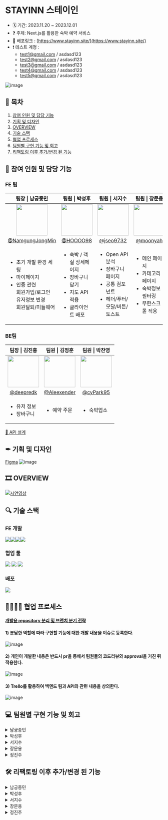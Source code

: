 # STAYINN 스테이인

- 🗓 기간: 2023.11.20 ~ 2023.12.01
- ❓ 주제: Next.js를 활용한 숙박 예약 서비스
- 🎉 배포링크 : [https://www.stayinn.site/](https://www.stayinn.site/)
- ❗ 테스트 계정 :
  - test1@gmail.com / asdasd123
  - test2@gmail.com / asdasd123
  - test3@gmail.com / asdasd123
  - test4@gmail.com / asdasd123
  - test5@gmail.com / asdasd123

![image](https://github.com/NamgungJongMin/KDT_Y_FE_Mini-Project/assets/100336573/fc400c15-323f-4a9d-8ee3-03e3b5ea9ff8)

## 📗 목차
1. [참여 인원 및 담당 기능](#-참여-인원-및-담당-기능) 
2. [기획 및 디자인](#-기획-및-디자인)
3. [OVERVIEW](#-overview)
4. [기술 스택](#%EF%B8%8F-기술-스택)
5. [협업 프로세스](#-협업-프로세스)
6. [팀원별 구현 기능 및 회고](#-팀원별-구현-기능-및-회고)
7. [리팩토링 이후 추가/변경 된 기능](#-리팩토링-이후-추가변경-된-기능)

## 👭 참여 인원 및 담당 기능

### FE 팀

<table>
  <thead>
    <tr>
      <th align="center"> 팀장 | 남궁종민 </th>
      <th align="center"> 팀원 | 박성후 </th>
      <th align="center"> 팀원 | 서지수 </th>
      <th align="center"> 팀원 | 장문용 </th>
      <th align="center"> 팀원 | 정진주 </th>
    </tr>
  </thead>
  <tbody>
    <tr>
      <td align="center">
        <a target="_blank" rel="noopener noreferrer nofollow" href="https://github.com/NamgungJongMin">
          <img src="https://avatars.githubusercontent.com/u/100336573?v=4" width="100" style="max-width: 100%;">
        </a>
      </td>
      <td align="center">
        <a target="_blank" rel="noopener noreferrer nofollow" href="https://github.com/HOOOO98">
          <img src="https://avatars.githubusercontent.com/u/120024673?v=4" width="100" style="max-width: 100%;">
        </a>
      </td>
      <td align="center">
        <a target="_blank" rel="noopener noreferrer nofollow" href="https://github.com/jseo9732">
          <img src="https://avatars.githubusercontent.com/u/79249376?v=4" width="100" style="max-width: 100%;">
        </a>
      </td>
      <td align="center">
        <a target="_blank" rel="noopener noreferrer nofollow" href="https://github.com/moonyah">
          <img src="https://avatars.githubusercontent.com/u/51106050?v=4" width="100" style="max-width: 100%;">
        </a>
      </td>
      <td align="center">
         <a target="_blank" rel="noopener noreferrer nofollow" href="https://github.com/jinjoo-jung">
          <img src="https://avatars.githubusercontent.com/u/85981963?v=4" width="100" style="max-width: 100%;">
        </a>
      </td>
    </tr>
    <tr>
      <td align="center">
        <a href="https://github.com/NamgungJongMin">@NamgungJongMin</a>
      </td>
      <td align="center">
         <a href="https://github.com/HOOOO98">@HOOOO98</a>
      </td>
      <td align="center">
        <a href="https://github.com/jseo9732">@jseo9732</a>
      </td>
      <td align="center">
        <a href="https://github.com/moonyah">@moonyah</a>
      </td>
      <td align="center">
        <a href="https://github.com/jinjoo-jung">@jinjoo-jung</a>
      </td>
    </tr>
    <tr>
      <td>
        <ul>
          <li>초기 개발 환경 세팅</li>
          <li>마이페이지</li>
          <li>인증 관련</li>
         회원가입/로그인<br>
         유저정보 변경<br>
         회원탈퇴/미들웨어
        </ul>
      </td>
      <td>
        <ul>
          <li>숙박 / 객실 상세페이지</li>
          <li>장바구니 담기</li>
          <li>지도 API 적용</li>
          <li>클라이언트 배포</li>
        </ul>
      </td>
      <td>
        <ul>
          <li>Open API 분석</li>
          <li>장바구니 페이지</li>
          <li>공통 컴포넌트</li>
          <li>헤더/푸터/모달/버튼/토스트</li>
        </ul>
      </td>
      <td>
        <ul>
          <li>메인 페이지</li>
          <li>카테고리 페이지</li>
          <li>숙박정보 필터링</li>
          <li>무한스크롤 적용</li>
        </ul>
      </td>
      <td>
        <ul>
          <li>예약 관련 페이지</li>
          <li>예약 주문 요청</li>
          <li>예약 내역 확인</li>
          <li>예약 상세 확인</li>
        </ul>
      </td>
    </tr>
  </tbody>
</table>

### BE팀

<table>
  <thead>
    <tr>
      <th align="center"> 팀장 | 김진홍 </th>
      <th align="center"> 팀원 | 김정훈 </th>
      <th align="center"> 팀원 | 박찬영 </th>
    </tr>
  </thead>
  <tbody>
    <tr>
      <td align="center">
        <a target="_blank" rel="noopener noreferrer nofollow" href="https://github.com/deepredk">
          <img src="https://avatars.githubusercontent.com/u/33937365?v=4" width="100" style="max-width: 100%;">
        </a>
      </td>
      <td align="center">
        <a target="_blank" rel="noopener noreferrer nofollow" href="https://github.com/Aleexender">
          <img src="https://avatars.githubusercontent.com/u/111270670?v=4" width="100" style="max-width: 100%;">
        </a>
      </td>
      <td align="center">
        <a target="_blank" rel="noopener noreferrer nofollow" href="https://github.com/cyPark95">
          <img src="https://avatars.githubusercontent.com/u/139435149?v=4" width="100" style="max-width: 100%;">
        </a>
      </td>
    </tr>
    <tr>
      <td align="center">
        <a href="https://github.com/deepredk">@deepredk</a>
      </td>
      <td align="center">
         <a href="https://github.com/Aleexender">@Aleexender</a>
      </td>
      <td align="center">
        <a href="https://github.com/cyPark95">@cyPark95</a>
      </td>
      </td>
    </tr>
    <tr>
      <td>
        <ul>
          <li>유저 정보</li>
          <li>장바구니</li>
        </ul>
      </td>
      <td>
        <ul>
          <li>예약 주문</li>
        </ul>
      </td>
      <td>
        <ul>
          <li>숙박업소</li>
        </ul>
      </td>
    </tr>
  </tbody>
</table>

[📃 API 설계](https://warp-pirate-416.notion.site/API-b5c1d20ce66c4ce6acecef33346d23f6?pvs=4)

## ✒ 기획 및 디자인

[Figma](https://www.figma.com/file/uRO4rM5NR5F1WTIsv6ALWD/12%EA%B1%B8%EC%A7%80%EB%A7%90%EC%A1%B0?type=design&node-id=0%3A1&mode=design&t=lb9HC4Ru4KkXi07p-1)
![image](https://github.com/NamgungJongMin/KDT_Y_FE_Mini-Project/assets/100336573/41d802fc-999d-4961-a6ae-e34fe093be41)

## 🎞 OVERVIEW

[![시연영상](https://github.com/Dont12/KDT_Y_FE_Mini-Project/assets/79249376/3e556cb5-0763-4335-991f-7d8e36c73962)](https://drive.google.com/file/d/14apsd5GBasq9pUgUAFFZjZgJzqrIvaB2/view?usp=sharing)

## 🔍️ 기술 스택

### FE 개발

<div style="display: flex;">
  <img src="https://img.shields.io/badge/react-%2320232a?style=for-the-badge&logo=react&logoColor=%2361DAFB" />
  <img src="https://img.shields.io/badge/Next.js-000000?style=for-the-badge&logo=Next.js&logoColor=white" />
  <img src="https://img.shields.io/badge/typescript-%23007ACC.svg?style=for-the-badge&logo=typescript&logoColor=white" />
  <img src="https://img.shields.io/badge/Recoil-3578E5?style=for-the-badge&logo=Recoil&logoColor=white" />
</div>

### 협업 툴

<div>
 <img src="https://img.shields.io/badge/github-181717?style=for-the-badge&logo=github&logoColor=white" />
 <img src="https://img.shields.io/badge/Trello-0052CC?style=for-the-badge&logo=Trello&logoColor=white" />
 <img src="https://img.shields.io/badge/Slack-4A154B?style=for-the-badge&logo=Slack&logoColor=white" />
</div>

### 배포

<img src="https://img.shields.io/badge/Vercel-000000?style=for-the-badge&logo=Vercel&logoColor=white" />

## 👨‍👨‍👦‍👦 협업 프로세스

#### [개발용 repository 분리 및 브랜치 분기 전략](https://warp-pirate-416.notion.site/caba5079fcc64628bebb8bd56a768054?pvs=4)

#### 1) 분담한 역할에 따라 구현할 기능에 대한 개발 내용을 이슈로 등록한다.

![image](https://github.com/NamgungJongMin/KDT_Y_FE_Mini-Project/assets/100336573/5735a483-fc18-4213-9f0d-d49daed22509)

#### 2) 개인이 개발한 내용은 반드시 pr을 통해서 팀원들의 코드리뷰와 approval을 거친 뒤 적용한다.

![image](https://github.com/NamgungJongMin/KDT_Y_FE_Mini-Project/assets/100336573/6fcc8332-588e-43cc-a647-b691301848b3)

#### 3) Trello를 활용하여 백엔드 팀과 API와 관련 내용을 상의한다.

![image](https://github.com/NamgungJongMin/KDT_Y_FE_Mini-Project/assets/100336573/dbd0c28f-83ea-41a5-b295-817215eef61d)

## 💻 팀원별 구현 기능 및 회고

<details>
<summary>남궁종민</summary>

## 작업 내용

- 초기 개발환경 세팅 (절대 경로 alias 설정 / eslint, prettier 설정 / 디렉터리 구조 / api 요청 메서드를 반환하는 객체 설정)
- 검색엔진최적화를 위한 Metadatas 작성 (robots, sitemap, favicon, title, description)
- 로그인/ 회원가입 input 값 validation
- validation 결과에 따라 디자인 변경 및 버튼 활성화 여부 결정
- 각 input 컴포넌트 단위 리렌더링
- 반복되는 react hooks -> custom hooks로 분리 (useAuthInput, useButtonActivate)
- 단위 당 한번의 요청만이 갈 수 있도록 debounce를 함수에 적용

|                                                            로그인                                                            |                                                            회원가입                                                            |
| :--------------------------------------------------------------------------------------------------------------------------: | :----------------------------------------------------------------------------------------------------------------------------: |
| ![로그인 (1)](https://github.com/NamgungJongMin/KDT_Y_FE_Mini-Project/assets/100336573/1171a220-9de2-4bb4-bbd0-2bdd71c05d4a) | ![회원가입 (1)](https://github.com/NamgungJongMin/KDT_Y_FE_Mini-Project/assets/100336573/0bacf2e5-8a77-4ed7-8253-6c72baa0d134) |

## 💥 트러블 슈팅

1. input 값을 채운 후 버튼 클릭을 통해 api 요청을 할 때 더블클릭이나 단시간에 여러번의 클릭을 할 경우 여러번의 요청이 가능 이슈가 있었다. debounce를 적용하여 의도한 동작에서 한번의 요청만이 가도록 해결했다.

```ts
const signup = debounce(
  async (
    email: InputType,
    password: InputType,
    nickname: InputType,
    phone: InputType
  ) => {
    try {
      const res = await authRequest.createUser({
        email: email.value,
        password: password.value,
        nickname: nickname.value,
        phone: phone.value,
      });
      console.log(res);

      if (res.status === 'SUCCESS') {
        router.replace('/auth/signin');
      } else {
        setSubmitError(res.errorMessage);
      }
    } catch (error) {
      console.log(error);
    }
  },
  200
);
```

2. 각 input마다 value값의 변화를 상태로 저장하고 렌더링하는 코드가 반복되었고 validation 까지 하려고 하니 코드가 너무 지저분해지고 유지보수성이 떨어졌다. 각 input 별 관리와 validation까지 한번에 처리하는 useAuthInput이라는 custom hook으로 분리하여 해결했다.

```ts
const useAuthInput = (target: string, password?: InputType) => {
  const [input, setInput] = useState({
    value: '',
    validationPass: false,
  });

  const handleChange = useCallback(
    (e: React.ChangeEvent<HTMLInputElement>): void => {
      if (target === 'email') {
        setInput({
          value: e.target.value,
          validationPass:
            /^[0-9a-zA-Z]([-_.]?[0-9a-zA-Z])*@[0-9a-zA-Z]([-_.]?[0-9a-zA-Z])*\.[a-zA-Z]{2,3}$/.test(
              e.target.value
            ),
        });
      }

      if (target === 'password') {
        setInput({
          value: e.target.value,
          validationPass: /^(?=.*[a-zA-Z])(?=.*[0-9]).{8,15}$/.test(
            e.target.value
          ),
        });
      }

      if (target === 'passwordConfirm') {
        if (password) {
          setInput({
            value: e.target.value,
            validationPass: e.target.value === password.value,
          });
        }
      }

      if (target === 'name') {
        setInput({
          value: e.target.value,
          validationPass: (input.validationPass =
            e.target.value.length >= 2 && e.target.value.length <= 10),
        });
      }

      if (target === 'contact') {
        setInput({
          value: e.target.value,
          validationPass: /^\d{2,3}-\d{3,4}-\d{4}$/.test(e.target.value),
        });
      }
    },
    [input, target, password]
  );

  return [input, handleChange, setInput];
};
```

3. 각 input값 입력시 해당 input만이 리렌더링되게 하려고 컴포넌트를 memo로 묶어주었지만 의도한대로 값을 입력하는 input 값만이 리렌더링되지 않았다. 커스텀 훅에서 생성되는 handleChange 함수가 여러번 생성되며 제대로 메모이제이션이 되지 않는다는 것을 깨닫고 useCallback으로 사용하는 커스텀 훅의 함수또한 메모이제이션 해줌으로써 원하는 결과를 얻을 수 있었다.

```ts
// inputEmail.tsx
const InputEmail = memo(({ email, handleEmail }: EmailProps) => (
  <div className='relative my-5'>
    <label htmlFor='email' className='text-base leading-10'>
      이메일*
    </label>

    <input
      type='text'
      name='email'
      id='email'
      value={email.value}
      placeholder='이메일을 입력해주세요.'
      onChange={handleEmail}
      required
      autoComplete='off'
      className='border-lightGray top-10 h-14 w-full rounded-[10px] border-2 p-4 text-base text-black'
    />

    <ValidationIcon input={email} />
    <ErrorMsg target='email' input={email} />
  </div>
));

// useAuthInput.ts
const handleChange = useCallback(
  (e: React.ChangeEvent<HTMLInputElement>): void => {
    if (target === 'email') {
      setInput({
        value: e.target.value,
        validationPass:
          /^[0-9a-zA-Z]([-_.]?[0-9a-zA-Z])*@[0-9a-zA-Z]([-_.]?[0-9a-zA-Z])*\.[a-zA-Z]{2,3}$/.test(
            e.target.value
          ),
      });
    }

    if (target === 'password') {
      setInput({
        value: e.target.value,
        validationPass: /^(?=.*[a-zA-Z])(?=.*[0-9]).{8,15}$/.test(
          e.target.value
        ),
      });
    }

    if (target === 'passwordConfirm') {
      if (password) {
        setInput({
          value: e.target.value,
          validationPass: e.target.value === password.value,
        });
      }
    }

    if (target === 'name') {
      setInput({
        value: e.target.value,
        validationPass: (input.validationPass =
          e.target.value.length >= 2 && e.target.value.length <= 10),
      });
    }

    if (target === 'contact') {
      setInput({
        value: e.target.value,
        validationPass: /^\d{2,3}-\d{3,4}-\d{4}$/.test(e.target.value),
      });
    }
  },
  [input, target, password]
);
```

4. 서버 컴포넌트에서 로그인시 백단에서 set-cookie 해준 값을 읽어오지 못하는 이슈 발생. http only 속성이라 자바스크립트로 해당 쿠키에 접근할 수가 없었다. 또한 클라이언트 컴포넌트와 달리 서버사이드에서는 set-cookie해준 쿠키값을 가지고 있지 않기 때문에 미들웨어를 설정하여 쿠키값을 가로채거나 http only를 해제하는 방법을 생각하게 되었다. set-cookie를 해준다면 프론트에서 요청에 쿠키를 심어주지 않아도 알아서 담아갈 것이라 기대했던 바와 달라 이 두 방식도 올바른 해결방법이 아니라고 생각했고, 실제 현업에서 next.js app router를 쓸 때 어떤식으로 쿠키 인증을 하는지 피드백 때 여쭤보려고 한다.

5. 로그인이 필요한 동작에서 로그인이 되어있지 않아 로그인 페이지로 리다이렉션 되었을 때 해당 페이지에서 로그인 한다면 루트 페이지가 아닌 해당 동작을 하려던 페이지로 돌아가게 구현하고 싶었다. 이를 위해 로그인이 될 경우 뒤로가기 동작을 하는 것이 어떨까 생각하게 되었지만, 첫 페이지가 로그인일 경우와 회원가입에서 로그인페이지로 왔을 경우 등 여러 예외 사항들이 많이 발생하였다. 이 부분도 피드백을 듣고 리팩토링 때 반영해야겠다고 생각했다.

## 회고

백엔드와의 첫 협업이라 설레기도 했고, 걱정도 많았던 프로젝트였다. 백엔드를 제대로 경험해본적이 없기 때문에 내가 요구하는 사항들이 백엔드 팀에게 어느정도의 시간이 쓰이는지 감이 잡히지 않았고, 백엔드 팀 또한 마찬가지였다. 잘못하면 서로 감정이 상할 수도 있을 것이라 생각이 들었다. 서로의 상황을 부담없이 말하고 자유롭게 의견들을 공유하기 위해서는 단지 텍스트로 의사 전달을 하는 것이 아닌 서로가 직접 대화할 수 있는 순간이 많아야 한다고 느꼈다. 따라서 짧은 간격으로 화상 회의를 통해 의견을 조율했고, 테스트를 위한 중요한 미팅때는 오프라인 미팅을 통해 프로젝트를 진행했다. 덕분에 좋은 분위기로 프로젝트를 끝맺을 수 있었던 것 같다. 이번 프로젝트에서 가장 크게 느꼈던 것은 내 일이 아니더라도 어느정도 공감할 수 있는 정도의 지식을 가지고 있어야 개발의 긍적적인 진행이 가능하다는 것이었다. 내가 프론트기 때문에 프론트엔드 기술만을 공부한다면 제대로 협업할 수 없을 것이라 느꼈고, 개발 프로세스에 있어서 전체적인 그림을 알아두는 것이 앞으로 큰 도움이 될 것이라 생각했다. 이번 프로젝트 덕분에 프론트엔드 뿐만이 아니라 백엔드 팀들의 상황과 에로사항들을 알 수 있었고, 다음번 협업 때는 더욱 잘할수 있겠다는 자신감을 얻게 되었다.

추가로 팀장의 부담감이 심했었던 프로젝트였다. 익숙하지 않은 기술들로 개발을 진행하면서 내가 과연 팀원들을 리딩할 수 있을까라는 두려움도 있었다. 그러나 모든 부담을 내가 질 필요는 없었다. 성후님은 항상 자신감이 부족했던 나를 북돋아주었고, 지수님은 정말 든든하게 나의 부족한 부분들을 메꿔주셨다. 또 진주님은 팀의 분위기를 항상 밝게 해주셨고, 문용님 또한 소심한 내가 팀에 잘 적응할 정도의 분위기를 만들어주셨다. 프로젝트 결과뿐이 아니라 진정한 동료들을 얻을 수 있었던 것 같아 풍족한 프로젝트였다.

</details>

<details>
  
<summary>박성후</summary>

## 작업 내용

- 버튼 태그 속 이미지 태그 vs 버튼 백그라운드 이미지

```jsx
// 버튼 태그 속 이미지 태그
<button>
  <img/>
</button>
// 이 방법은 버튼 안에 이미지 태그를 직접 포함시키는 방법입니다.
// 버튼은 텍스트 또는 다른 콘텐츠와 함께 이미지를 포함할 수 있습니다.
// 이 방법을 선택하면 이미지와 속성을 조작할 수 있습니다.
// 버튼에 텍스트와 이미지를 함께 표시해야 하는 경우 첫 번째 방법이 유용할 수 있습니다.

//   VS

// 버튼태그의 백그라운드 이미지
<button style={{'backGroundImage:'url(...)'}}/>
// 이 방법은 버튼에 배경 이미지를 추가하는 방법입니다.
// 버튼 텍스트나 다른 콘텐츠는 일반적으로 버튼 내에 추가됩니다.
// 이 방법을 선택하면 배경이미지와 스타일 속성을 조작할 수 있습니다.
// 반면에 버튼 전체가 이미지여야 하는 경우 두 번째 방법이 더 적합할 수 있습니다.
```

- 인풋 Placeholder vs label

```jsx
<input placeholder="입력해주세요"/>
//placeholder 속성은 사용자가 입력할 내용에 대한 예시나 힌트를 제공하는 데 사용됩니다.
// 하지만 placeholder는 시각적인 힌트로만 제공되기 때문에
// 스크린 리더 사용자 등에게는 충분한 정보를 제공하지 못할 수 있습니다.

//    VS

<label for="test">테스트 인풋</label>
<input/>
// 위의 예시에서 for 속성은 input 요소의 id 값과 일치시켜 어떤 입력 필드와 관련이 있는지 지정합니다.
// 이 방식을 사용하면 스크린 리더 사용자 및 시각적 디자인과 상관없이 명확한 설명을 제공할 수 있습니다.
```

|                                                          비로그인 시 예약하기                                                          |                                                      로그인 시 예약하기                                                       |
| :------------------------------------------------------------------------------------------------------------------------------------: | :---------------------------------------------------------------------------------------------------------------------------: |
| ![비로그인 예약하기](https://github.com/HOOOO98/KDT_Y_FE_Mini-Project/assets/120024673/fafea81c-3452-413f-a4f1-0c2776ddb4f4) | ![로그인 예약](https://github.com/HOOOO98/KDT_Y_FE_Mini-Project/assets/120024673/564ab4fe-0be4-43fa-b774-86976a2b799f) |

|                                                          비로그인 시 장바구니                                                          |                                                      로그인 시 장바구니                                                       |
| :------------------------------------------------------------------------------------------------------------------------------------: | :---------------------------------------------------------------------------------------------------------------------------: |
| ![비로그인 장바구니](https://github.com/HOOOO98/KDT_Y_FE_Mini-Project/assets/120024673/f3db4b96-f57a-480e-bbae-3c19c2fd5961) | ![ezgif-2-5bdebff3e8](https://github.com/HOOOO98/KDT_Y_FE_Mini-Project/assets/120024673/4965927f-73f2-404f-a5f5-4dda1c00b86c) |

|                                                     객실 예약 유효성 검사                                                      |     |
| :----------------------------------------------------------------------------------------------------------------------------: | :-: |
| ![객실 유효성](https://github.com/HOOOO98/KDT_Y_FE_Mini-Project/assets/120024673/67193a4b-15fd-49ff-acb9-217fc612e7f7) |     |

## 💥 트러블 슈팅

- 라이브러리 CSS override<br>
  rsuite? vercel사에서 제작한 라이브러리이기 때문에 리액트와 넥스트에 최적화되어 있습니다.<br>
  상황 : 숙박 날짜 선택을 위해 DaterangePicker를 가져와 사용했습니다.<br>
  문제 : 라이브러리를 사용할 때, 공식문서를 정독하지 않아 발생했습니다. <br>
  CSS 모듈이 같이 설치가 되어 사용했으나 라이브러리를 사용한 페이지를 방문하면 CSS가 override되어 다른 페이지도 레이아웃이 깨지는 현상이 일어났습니다.<br>
  해결 : 라이브러리 내에 이미 해결방안이 나와 있었습니다.<br>
  기존에 사용하던 `'rsuite/dist/rsuite.min.css';` 대신 `'rsuite/dist/rsuite-no-reset.min.css';` 를 사용하면 되었습니다.<br>
  느낀점 : 사실 이 문제도 직접 해결한 문제가 아니라 리팩토링 이후로 미룬 후에 조원 분이 찾아주신 해결책이었습니다. 앞으로는 어떤 것이든 공식문서를 꼼꼼히 보고 사용해야겠습니다.<br>
  <img width="1373" alt="스크린샷 2023-12-01 오전 4 10 58" src="https://github.com/HOOOO98/KDT_Y_FE_Mini-Project/assets/120024673/fb16cfae-8a89-4dc7-961d-81e3b4798f41">

## 회고

이번 프로젝트에서는 검색 엔진 최적화(SEO), 스크린 리더를 사용하는 유저들의 웹 접근성을 고려해보기 위해 NEXT를 사용하자는 팀 의견에 동의 했다.
다만 문제는 NEXT에 대한 이해도가 떨어진 상태로 개발을 시작했다는 점이다.
단순히 서버 컴포넌트와 클라이언트 컴포넌트의 차이에 대해서만 알고 있었는데,
실제 프로젝트에서는 깊이가 더 깊어지고, 상호작용이 많아지기 때문에 얕은 지식만으로 개발을 진행하기가 어려웠습니다.
중간중간 필요한 내용은 공식문서, 블로그를 참고하며 공부를 했습니다.
앞으로도 새로운 환경에 지속적으로 노출 시켜 이런 성장을 이루어 나가야 겠다고 생각했습니다.
처음 백엔드 개발자 분들과 협업을 통해 느낀 점은 데이터 구조, API 명세 부분에서 확실하게 문서화를 하고 지속적으로 소통을 하여 오차가 없도록 해야 한다는 것을 느꼈습니다.

</details>

<details>
<summary>서지수</summary>

## 작업 내용

### 헤더, 푸터

- 각 페이지에 맞게 사용할 수 있도록 컴포넌트화

### 장바구니

- 장바구니 조회
- 장바구니에 담긴 상품 데이터 (이미지, 상품명, 옵션 등)에 따른 상품별 구매 금액, 전체
  주문 합계 금액 등을 화면에 출력
- 지난 체크인 날짜, 재고 없음으로 인한 예약 마감 상품 표시
- 장바구니 개별 삭제 기능 구현
- 장바구니 체크 박스를 통해 삭제 기능 구현
- 예약 불가 상품 삭제 기능 구현
- 예약 마감 상품을 제외한 전체 선택 / 해제 기능 구현
- 체크 박스를 통해 결제할 상품을 선택/제외 기능 구현
- 장바구니에서 주문하기 버튼 클릭 시, 예약(주문) 페이지로 이동

|                                                 헤더                                                 |                                       장바구니 개별, 선택 삭제                                        |
| :--------------------------------------------------------------------------------------------------: | :---------------------------------------------------------------------------------------------------: |
| ![헤더g](https://github.com/jseo9732/STAYINN/assets/79249376/cec64151-a5bd-438e-a4b2-a8e4415d70d2) | ![삭제g](https://github.com/jseo9732/STAYINN/assets/79249376/7a04ebe1-c2a8-44cd-abfb-2be96e261465) |

|                                                예약 불가 장바구니 삭제                                                |                                          전체 선택, 선택 항목 예약                                          |
| :-------------------------------------------------------------------------------------------------------------------: | :---------------------------------------------------------------------------------------------------------: |
| ![예약 마감 삭제g](https://github.com/jseo9732/STAYINN/assets/79249376/93464135-a7fd-430e-8297-80658554bff7) | ![예약하기g](https://github.com/jseo9732/STAYINN/assets/79249376/ac235716-94b4-406d-a85e-01265677519b) |

## 💥 트러블 슈팅

- 필요한 위치에서만 푸터 표시
  NextJS 서버에서 푸터가 필요한 페이지인지 구분한 뒤에 렌더링이 되기 전에 푸터 유무를 판단하여 보여 주고 싶었는데 서버 컴포넌트의 header, cookie (from next/header)를 사용하여 정보를 받아와도 페이지를 판단할 수 있는 원하는 값을 찾을 수 없었다. 프로젝트 기한 때문에 필요한 페이지마다 푸터를 넣어주는 방식으로 임시 해결했지만 서버 컴포넌트와 클라이언트 컴포넌트의 차이에 대해서 공부할 수 있었다. 이후 리펙토링 과정에서 아쉬웠던 부분을 개선해보려고 한다.
- 장바구니 선택
  장바구니에 예약 불가(체크인 날짜가 지났거나 예약 가능한 방의 수가 없는 경우) 항목은 체크가 불가능하게 처리, 전체 선택, 필요한 항목만 선택 후 삭제, 개별 삭제 등 고려해야할 경우의 수가 많아 많은 어려움이 있었다.
  - Strict 모드로 인한 전체 선택 배열에 같은 아이템이 들어가 실제 선택한 수의 2배가 선택 처리되는 이슈
  - 첫 렌더링 시 전체 선택이 될 때 각 checkbox의 onChange가 개별적으로 인식되지 않아 각 항목이 체크가 되었을 때 그에 따른 배열 값을 바꿔줘야하는 이슈
- 이 외에도 많은 이슈가 있었지만 `useEffect`와 `useState` 를 잘 고려하여 해결하면서 다시 리액트의 라이프 사이클을 공부할 수 있었다.

## 회고

이전 토이2 프로젝트에서 익숙했던 페이지 라우터를 사용했었는데 이번 프로젝트에서 app 라우터를 사용하면서 app 라우터 개발 경험을 할 수 있었고 이전에는 고민하지 않았던 서버 컴포넌트와 클라이언트 컴포넌트에서 대해서 공부할 수 있었습니다.  
백엔드와의 협업을 통해서 많은 개발이 진행되기 전에 빠르게 데이터 형식이나 api 문서를 통일한 뒤에 작업해야지 큰 문제 발생하지 않고 문제 해결도 수월하게 할 수 있다는 것을 알게 되었고 문서화와 소통의 중요성을 알게 되었습니다.  
장바구니 기능 구현을 담당하면서 디테일한 작업들이 많아서 상태관리나 라이프 사이클을 공부할 수 있는 좋은 경험이 되었습니다. 코드의 가독성을 위해서 컴포넌트의 분리 및 컨벤션을 따르려고 노력했습니다. 팀원들과 대면으로 소통하여 원할하게 프로젝트를 마무리 할 수 있었습니다!

</details>

<details>
<summary>장문용</summary>

## 작업 내용

- main Carousel : autoplay 적용
- main Icon : 숙박 업소 카테고리 별 분류 아이콘, 분류 페이지와 연결되어 있다.
- main contents 01 → 지역 별 펜션 보여주기, API 연결
- main contents 02 → 지역 별 호텔 보여주기, API 연결
- main contents 03 → 지역 별 전체 숙소 보여주기 (분류 페이지와 연결)
- 카테고리 별 분류 드롭다운
- 지역 별 분류 드롭다운
- 숙소 카드 제작, infinite scroll 적용
- 숙박 업소 목록 조회 API 연결
- 숙소들은 각각의 detail page와 연결

|                                              메인페이지 carousel                                              |                                              메인페이지 contents                                               |
| :-----------------------------------------------------------------------------------------------------------: | :------------------------------------------------------------------------------------------------------------: |
| ![main](https://github.com/Dont12/KDT_Y_FE_Mini-Project/assets/51106050/e52af7ae-0b40-4999-b7e9-838e1c3e88ec) | ![main2](https://github.com/Dont12/KDT_Y_FE_Mini-Project/assets/51106050/be64769c-33e1-4e6e-9c00-e8b5b27e6ed2) |

|                                                 카테고리 페이지                                                  |                                              상세페이지로 이동                                               |
| :--------------------------------------------------------------------------------------------------------------: | :----------------------------------------------------------------------------------------------------------: |
| ![products](https://github.com/moonyah/emp_management_cafe/assets/51106050/f0feff63-360b-4bfe-b4ff-a87597866319) | ![link](https://github.com/moonyah/emp_management_cafe/assets/51106050/69056390-4c9a-4d96-91de-a94e37a10c8e) |

## 💥 트러블 슈팅

호텔 카테고리와 지역을 동시에 분류해야 하는 상황에서, URL을 활용하여 페이지를 구성하는 과정에서 발생한 어려움이 있었다.

- 상황 : 처음에는 URL을 slug로 설정하여 호텔을 분류하려고 했으나, 이 방식이 너무 헷갈려서 로직을 변경하게 되었다.
- 문제 : slug를 사용한 URL은 category와 location의 명시성이 부족해 혼란을 초래해서 사용자가 원하는 정보를 정확히 식별하기 어렵다.
- 해결 : URL을 `product?category=&location=`로 명시적으로 변경하여 각각의 매개변수를 명확히 나타내게 되었다. 사용자가 쉽게 필터링하고 원하는 정보를 찾을 수 있도록 개선이 되었다.
- 느낀 점 : URL 구조의 중요성을 깨달았고, 명확한 매개변수를 통해 사용자 경험을 향상시키는 결정을 내렸다.

## 회고

이 프로젝트를 통해 백엔드와 소통하면서 api 연결과 데이터를 활용하는 협업 경험을 하였습니다. 프론트 개발에서 넥스트와 타입스크립트를 사용하면서 코드의 가독성과 유지보수성을 향상시키고자 하였습니다. 담당했던 부분에서는 메인 페이지와 분류 페이지 간의 연결 및 사용자 경험을 개선하기 위해 신경을 썼던 것 같습니다. 팀원들 간의 적극적이고 활발한 소통으로 인해 짧은 기간이지만 무사히 프로젝트를 마무리 지을 수 있었습니다!❤️

</details>

<details>
<summary>정진주</summary>

## 작업 내용

- 주문 결제 페이지 , api 연결
  - 주문할 숙소 정보 결제 페이지로 가져오기
  - 이용자 , 예약자 정보 동일하면 예약자 정보 가져오기
  - 이용자 정보, 결제 방식, 필수 체크박스 선택 후 결제 가능
- 주문 내역 상세 페이지 , api 연결
  - 결제 완료 → 주문 완료 상세 페이지
  - 결제 금액, 결제 수단, 이용자, 예약자 정보 보여주기
- 주문 내역 목록 페이지, api 연결
  - 사용자가 숙소 결제한 날짜 기준으로 숙소 목록 띄어주기
  - 상세보기 클릭시 상세 페이지로 이동

|                                                숙소 예약 정보 조회 & 결제 완료                                                 |                                                     결제(예약)했던 숙소 목록 조회                                                      |
| :----------------------------------------------------------------------------------------------------------------------------: | :------------------------------------------------------------------------------------------------------------------------------------: |
| ![결제페이지](https://github.com/jinjoo-jung/KDT_Y_FE_Mini-Project/assets/85981963/0ab9bc51-409d-41e3-92fb-988131824df8) | ![예약 내역 목록](https://github.com/jinjoo-jung/KDT_Y_FE_Mini-Project/assets/85981963/f3708946-7677-48b8-adae-2b687f66a38e) |

|                                                   장바구니 담은 숙소 2개 결제                                                   |     |
| :-----------------------------------------------------------------------------------------------------------------------------: | :-: |
| ![결제페이지2](https://github.com/jinjoo-jung/KDT_Y_FE_Mini-Project/assets/85981963/e3252608-ae61-484b-bc83-65385a30c99d) |     |

## 💥 트러블 슈팅

1. Next.js
   SSR을 사용한 SEO를 위한 Next.js를 사용한 프로젝트가 이번이 처음이라서 그런지, 서버 컴포넌트와 클라이언트 컴포넌트 간의 렌더링의 차이점이나 props전달하는 방식들을 헤맸던 것 같습니다. 그러다 보니 서버 컴포넌트에서 useState, useEffect를 사용하게 됐고 결과 ‘use client’를 작성하라는 에러 메세지를 마주하면서 다시 서버컴포넌트와 클라이언트의 차이점을 제대로 공부하고 코드를 작성해야겠다고 생각했습니다. 이후 lifecycle hooks같은 상호작용성을 포함하는 컴포넌트라면 그것을 클라이언트 컴포넌트로 만들고, 그렇지 않으면 서버컴포넌트로 관리를 하는 방식으로 코드를 작성하면서 next.js를 왜 사용하는지, 어떤 부분에서 사용해야하는지 등 문제를 해결해나가며 배울 수 있었습니다.

2. ChunkError
   <img width="483" alt="스크린샷 2023-12-01 오전 5 30 50" src="https://github.com/jinjoo-jung/KDT_Y_FE_Mini-Project/assets/85981963/75e5e049-8130-4f61-a788-abb61c987ab0">

이 부분은 완전히 해결하지 않은 상태이지만 겪은 문제이기에 적었습니다. 직역하면 Chunk 파일을 불러오지 못해서 발생하는 에러라고 합니다. 사용자의 브라우저에서 캐싱이 되었거나, 이전 버전의 페이지가 계속 열려있던가 하는 등의 이류로 인해 지금은 존재하지 않는 이전 저번의 chunk 파일을 요청하게 되면서 ChunkError가 발생하는 현상인데, 이 에러가 계속 뜨면서 화면이 보이지 않는 것이 아니라 열 번 중 한번꼴로 발생하고 새로고침하면 브라우저 화면은 잘 작동을 해서 정확한 에러 발생 이유는 찾지 못 했습니다. 어떤 이유로 에러가 발생하는지 대충 이해는 했지만 정확하게 해결을 한 것은 아니라서 더 찾아보고 문제를 해결해 나갈 예정입니다.

## 회고

이번 프로젝트는 숙박 예약 서비스로, 제가 맡았던 부분인 숙소 결제 페이지와 주문 내역 목록 페이지간의 상호작용을 원활하게 하기위한 컴포넌트 구조를 나누고 코드를 작성하도록 노력하였습니다.
next.js 프레임워크를 프로젝트에 처음으로 사용하면서 기존과는 달리 서버사이드렌더링을 통해 코드를 짜고 구조가 달라진 부분이 어렵다고 느껴졌지만 좋은 팀원분들을 만나서 next.js에 대해서 더 많이 배울 수 있었고, 백엔드분들과 협업하면서 API 문서를 보고 데이터 구조를 잡고, 데이터 정보를 가져오기까지 같이 소통하고 수정하는 과정을 거치면서 협업의 중요성도 다시 한 번 느낄 수 있었던 프로젝트였습니다.

</details>

## 🛠 리팩토링 이후 추가/변경 된 기능

<details>
<summary>남궁종민</summary>

### 1. 유저 정보와 관련된 기능 추가 (비밀번호 변경 / 회원 탈퇴)
마이페이지에 비밀번호 변경과 회원 탈퇴 요청을 하는 버튼들을 추가하였다. 해당 버튼들을 누르면 요청 여부를 다시 한번 확인하는 모달이 뜨게 되고 필수 input 값을 채우고 validation이 충족되면 확인 버튼이 활성화되어 요청들을 보낼 수 있게 된다.

|         마이페이지 버튼 추가                                |                             비밀번호 변경 모달                                  |                      회원 탈퇴 모달                                         |
| :-----------------------------------------------------------: | :-----------------------------------------------------------: | :-----------------------------------------------------------: |
|![image](https://github.com/NamgungJongMin/STAYINN/assets/100336573/501b4b66-29f7-4124-b54c-0f64c93d96b7)|![image](https://github.com/NamgungJongMin/STAYINN/assets/100336573/89a95ab9-2f14-4020-a429-291f9cd6a95c)|![image](https://github.com/NamgungJongMin/STAYINN/assets/100336573/ef177261-4ff7-431c-9992-2def69ddde19)|




### 2. 미들웨어를 작성하여 페이지 렌더링 이전 서버 측에서 로그인 여부를 판별
로그인 여부에 따라 페이지를 보여줄지 리다이렉트 시킬지에 대한 여부를 판별하는 기존 로직은 해당 페이지에서 useEffect를 통해 로그인 여부를 판별하는 api요청을 보내고 그 여부에 따라 페이지를 리다이렉트 시키는 방식이었다. 이 방법의 문제는 인가여부를 판별하는 컴포넌트를 서버컴포넌트로 사용할 수 없다는 점과 페이지가 mount되어 렌더링 할 때 api요청이 가기 때문에 리다이렉트 전에도 잠깐 페이지가 보이며 깜빡거리는 현상이 일어난다는 점이었다. 따라서 해당 페이지의 렌더링 이전에 인증여부를 판별하기 위해 미들웨어를 작성했다.

이 때 미들웨어를 작성하면서 쿠키 이슈가 생겼는데, 백엔드 단에서 Set-cookie를 해주더라도 next서버에는 쿠키라는 개념이 없기 때문에 next서버에서의 요청에서 쿠키가 담겨가지 않아 인증 요청을 할 수가 없었다. 이를 해결하기 위해 로그인시 브라우저에 Set-cookie된 토큰들을 직접 next서버에 변수로 불러와 header의 cookie로 직접 넣어서 api 요청을 해주어야 했다. 이를 위해 'next-client-cookies/server'의 CookiesProvider를 RootLayout에 감싸주어 서버 컴포넌트와 클라이언트 컴포넌트에서 쿠키들을 공유할 수 있게하였다. 이후엔 Set-cookie한 토큰들의 값을 로그인시 읽어와 CookiesProvider에 따로 set 해주어 미들웨어에서 토큰들을 읽을 수 있게 하였고, 마찬가지로 로그아웃 시에는 따로 CookiesProvider의 토큰 값들을 remove 해주는 로직을 추가하였다.

> // src/middleware.ts
```ts
export async function needAuth(req: NextRequest) {
  const cookies = getCookies();
  const url = req.nextUrl.clone();
  url.pathname = '/auth/signin';

  try {
    const response = await authRequest.getUser(cookies?.get('accessToken'));

    if (response.status === 'SUCCESS') {
      return NextResponse.next();
    }
  } catch (error) {
    console.log('err: ', error);
    return NextResponse.redirect(url);
  }
}

export async function alreadyAuth(req: NextRequest) {
  const cookies = getCookies();
  const url = req.nextUrl.clone();
  url.pathname = '/';

  try {
    const response = await authRequest.getUser(cookies?.get('accessToken'));

    if (response.status === 'SUCCESS') {
      return NextResponse.redirect(url);
    }
  } catch (error) {
    console.log('err: ', error);
    return NextResponse.next();
  }
}

export function middleware(request: NextRequest) {
  // <user signed> redirect to '/' when access auth pages
  if (request.nextUrl.pathname.startsWith('/auth/signin')) {
    console.log('call middleware - /auth/signin');

    return alreadyAuth(request);
  }
  if (request.nextUrl.pathname.startsWith('/auth/signup')) {
    console.log('call middleware - /auth/signup');

    return alreadyAuth(request);
  }

  // <user not signed> redirect to '/auth/signin' when access pages required authentication
  if (request.nextUrl.pathname.startsWith('/mypage')) {
    console.log('call middleware - /mypage');

    return needAuth(request);
  }

  if (request.nextUrl.pathname.startsWith('/cart')) {
    console.log('call middleware - /cart');

    return needAuth(request);
  }

  if (request.nextUrl.pathname.startsWith('/reservation')) {
    console.log('call middleware - /reservation');

    return needAuth(request);
  }

  if (request.nextUrl.pathname.startsWith('/reservationConfirm')) {
    console.log('call middleware - /reservationConfirm');

    return needAuth(request);
  }
}

export const config = {
  matcher: [
    '/',
    '/mypage',
    '/cart',
    '/auth/:path*',
    '/reservation/:path*',
    '/reservationConfirm/:path*',
  ],
};
```

> // src/app/layout.tsx
```ts
const RootLayout = ({ children }: AppLayout) => (
  <CookiesProvider>
    <html lang='ko' className='bg-background'>
      <body className='container mx-auto mb-24 max-w-3xl'>{children}</body>
    </html>
  </CookiesProvider>
);
```
</details>

<details>
<summary>박성후</summary>

- 라이브러리 유사 CSS pollyfill
    - 상황 : rsuite라는 라이브러리에서 제공하는 daterangepicker는 하나의 모달에서 두개의 달력을 제공하여 사용자로 하여금 한눈에 기간을 선택할 수 있게 합니다.
    - 문제 : 하지만 반응형을 제공하지 않아 모바일의 경우 뷰포트를 벗어나는 문제가 발생합니다.
    뿐만 아니라 올해 2023년 부터 해당 라이브러리의 update를 중지하면서 contribution도 할 수 없는 상황이었습니다.
    - 해결 : 그래서 css module을 사용해서 class로 직접 반응형을 적용했습니다.
    이미 적용된 css는 important를 적용하여 덮어씌워 스타일을 적용했습니다.
    - 코드
```
//styles/dateRangePicker.css

.rs-picker-daterange-calendar-group {
  height: 100% !important;
}
@media screen and (max-width: 768px) {
  .rs-picker-daterange-menu {
    height: auto;
    display: flex;
    justify-content: center;
    align-items: center;
  }
  .rs-picker-daterange-panel {
    text-align: center;
    height: 100%;
  }
  .rs-stack-item {
    width: fit-content;
  }
  .rs-picker-daterange-content {
    width: 100%;
  }
  .rs-picker-daterange-header {
    width: 100%;
  }
  .rs-calendar-header-title {
    font-weight: bold;
  }

  .rs-picker-daterange-calendar-group {
    height: 578px;
    display: flex;
    flex-direction: column;
    min-width: 270px !important;
  }
  .rs-clendar,
  .rs-picker-menu {
    margin: 0;
  }
}
```


![라이브러리csspolyfill](https://github.com/HOOOO98/STAYINN/assets/120024673/db52be01-9da1-4093-ba76-f9d6905abedf)

  
</details>

<details>
<summary>서지수</summary>
</details>

<details>
<summary>장문용</summary>
</details>

<details>
<summary>정진주</summary>
</details>
